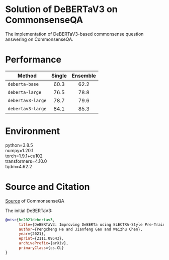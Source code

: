# Solution of DeBERTaV3 on CommonsenseQA
The implementation of DeBERTaV3-based commonsense question answering on CommonsenseQA.

# Performance

| Method            |  Single | Ensemble |
| ----------------- | :-----: | :------: |
| `deberta-base`    |  60.3   |   62.2   |
| `deberta-large`   |  76.5   |   78.8   |
| `debertav3-large` |  78.7   |   79.6   |
| `debertav3-large` |  84.1   |   85.3   |

# Environment
python=3.8.5\
numpy=1.20.1\
torch=1.9.1+cu102\
transformers=4.10.0\
tqdm=4.62.2

# Source and Citation
[Source](https://www.tau-nlp.org/commonsenseqa) of CommonsenseQA 

The initial DeBERTaV3:
```bib
@misc{he2021debertav3,
      title={DeBERTaV3: Improving DeBERTa using ELECTRA-Style Pre-Training with Gradient-Disentangled Embedding Sharing}, 
      author={Pengcheng He and Jianfeng Gao and Weizhu Chen},
      year={2021},
      eprint={2111.09543},
      archivePrefix={arXiv},
      primaryClass={cs.CL}
}
```
